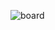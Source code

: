 
![board](https://user-images.githubusercontent.com/85881151/192767926-bef8b53d-7175-4396-be4e-46be5a501fb8.jpg)

